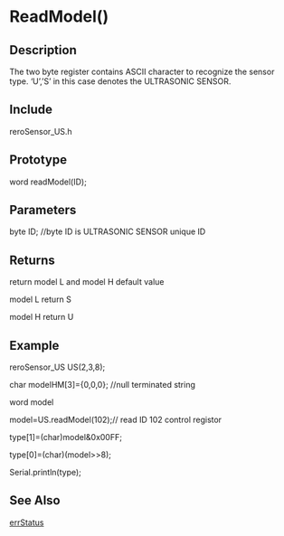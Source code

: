 # ReadModel() #

## Description ##
The two byte register contains ASCII character to recognize the sensor type. ‘U’,’S’ in this case denotes the ULTRASONIC SENSOR.

## Include ##
reroSensor_US.h

## Prototype ##
word readModel(ID);
  
## Parameters ##
byte ID; //byte ID is ULTRASONIC SENSOR unique ID

## Returns ##
return model L and model H default value

model L return S

model H return U

## Example ##
reroSensor_US US(2,3,8);

char modelHM[3]={0,0,0}; //null terminated string 

word model

model=US.readModel(102);// read ID 102 control registor

type[1]=(char)model&0x00FF;
  
type[0]=(char)(model>>8);

Serial.println(type);
  
## See Also ##
[errStatus](https://github.com/duckwalker/Cytron-Technology-Ultrasonic-Sensor/blob/wiki/example/Error%20Status.md)

